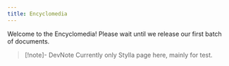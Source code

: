 ```yaml
---
title: Encyclomedia
---
```

Welcome to the Encyclomedia! Please wait until we release our first batch of documents.

> [!note]- DevNote
> Currently only Stylla page here, mainly for test.
> 
